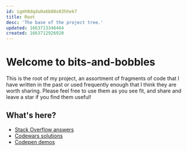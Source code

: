 ```yaml
---
id: igmh0dqdu0a6b80x03hhek7
title: Root
desc: 'The base of the project tree.'
updated: 1663713346464
created: 1663712926920
---
```


# Welcome to bits-and-bobbles

This is the root of my project, an assortment of fragments of code that I have written in the past or used frequently enough that I think they are worth sharing. Please feel free to use them as you see fit, and share and leave a star if you find them useful!

## What's here?

- [Stack Overflow answers](stack-overflow.md)
- [Codewars solutions](codewars.md)
- [Codepen demos](codepen.md)
